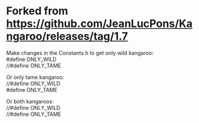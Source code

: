 # Forked from https://github.com/JeanLucPons/Kangaroo/releases/tag/1.7
Make changes in the Constants.h to get only wild kangaroo:  
#define ONLY_WILD  
//#define ONLY_TAME  

Or only tame kangaroo:  
//#define ONLY_WILD  
#define ONLY_TAME 

Or both kangaroos:  
//#define ONLY_WILD  
//#define ONLY_TAME 
